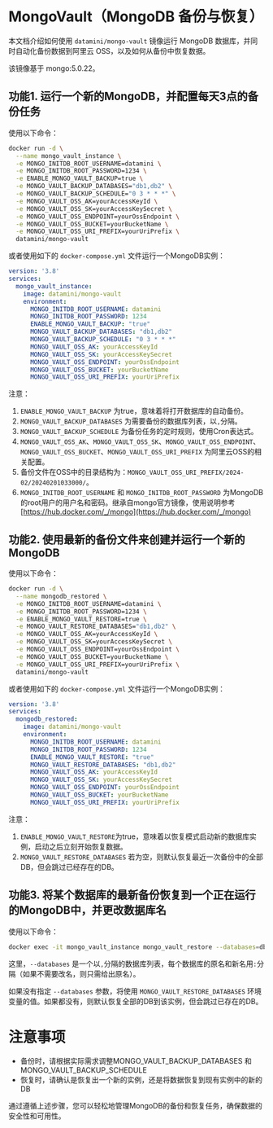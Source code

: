 # MongoVault（MongoDB 备份与恢复）
本文档介绍如何使用 `datamini/mongo-vault` 镜像运行 MongoDB 数据库，并同时自动化备份数据到阿里云 OSS，以及如何从备份中恢复数据。

该镜像基于 mongo:5.0.22。


## 功能1. 运行一个新的MongoDB，并配置每天3点的备份任务

使用以下命令：

```bash
docker run -d \
  --name mongo_vault_instance \
  -e MONGO_INITDB_ROOT_USERNAME=datamini \
  -e MONGO_INITDB_ROOT_PASSWORD=1234 \
  -e ENABLE_MONGO_VAULT_BACKUP=true \
  -e MONGO_VAULT_BACKUP_DATABASES="db1,db2" \
  -e MONGO_VAULT_BACKUP_SCHEDULE="0 3 * * *" \
  -e MONGO_VAULT_OSS_AK=yourAccessKeyId \
  -e MONGO_VAULT_OSS_SK=yourAccessKeySecret \
  -e MONGO_VAULT_OSS_ENDPOINT=yourOssEndpoint \
  -e MONGO_VAULT_OSS_BUCKET=yourBucketName \
  -e MONGO_VAULT_OSS_URI_PREFIX=yourUriPrefix \
  datamini/mongo-vault
```

或者使用如下的 `docker-compose.yml` 文件运行一个MongoDB实例：

```yaml
version: '3.8'
services:
  mongo_vault_instance:
    image: datamini/mongo-vault
    environment:
      MONGO_INITDB_ROOT_USERNAME: datamini
      MONGO_INITDB_ROOT_PASSWORD: 1234
      ENABLE_MONGO_VAULT_BACKUP: "true"
      MONGO_VAULT_BACKUP_DATABASES: "db1,db2"
      MONGO_VAULT_BACKUP_SCHEDULE: "0 3 * * *"
      MONGO_VAULT_OSS_AK: yourAccessKeyId
      MONGO_VAULT_OSS_SK: yourAccessKeySecret
      MONGO_VAULT_OSS_ENDPOINT: yourOssEndpoint
      MONGO_VAULT_OSS_BUCKET: yourBucketName
      MONGO_VAULT_OSS_URI_PREFIX: yourUriPrefix
```

注意：
1. `ENABLE_MONGO_VAULT_BACKUP` 为true，意味着将打开数据库的自动备份。
2. `MONGO_VAULT_BACKUP_DATABASES` 为需要备份的数据库列表，以`,`分隔。
3. `MONGO_VAULT_BACKUP_SCHEDULE` 为备份任务的定时规则，使用Cron表达式。
4. `MONGO_VAULT_OSS_AK`、`MONGO_VAULT_OSS_SK`、`MONGO_VAULT_OSS_ENDPOINT`、`MONGO_VAULT_OSS_BUCKET`、`MONGO_VAULT_OSS_URI_PREFIX` 为阿里云OSS的相关配置。
5. 备份文件在OSS中的目录结构为：`MONGO_VAULT_OSS_URI_PREFIX/2024-02/20240201033000/`。
6. `MONGO_INITDB_ROOT_USERNAME` 和 `MONGO_INITDB_ROOT_PASSWORD` 为MongoDB的root用户的用户名和密码。继承自mongo官方镜像，使用说明参考 [https://hub.docker.com/_/mongo](https://hub.docker.com/_/mongo)

## 功能2. 使用最新的备份文件来创建并运行一个新的MongoDB

使用以下命令：

```bash
docker run -d \
  --name mongodb_restored \
  -e MONGO_INITDB_ROOT_USERNAME=datamini \
  -e MONGO_INITDB_ROOT_PASSWORD=1234 \
  -e ENABLE_MONGO_VAULT_RESTORE=true \
  -e MONGO_VAULT_RESTORE_DATABASES="db1,db2" \
  -e MONGO_VAULT_OSS_AK=yourAccessKeyId \
  -e MONGO_VAULT_OSS_SK=yourAccessKeySecret \
  -e MONGO_VAULT_OSS_ENDPOINT=yourOssEndpoint \
  -e MONGO_VAULT_OSS_BUCKET=yourBucketName \
  -e MONGO_VAULT_OSS_URI_PREFIX=yourUriPrefix \
  datamini/mongo-vault
```

或者使用如下的 `docker-compose.yml` 文件运行一个MongoDB实例：

```yaml
version: '3.8'
services:
  mongodb_restored:
    image: datamini/mongo-vault
    environment:
      MONGO_INITDB_ROOT_USERNAME: datamini
      MONGO_INITDB_ROOT_PASSWORD: 1234
      ENABLE_MONGO_VAULT_RESTORE: "true"
      MONGO_VAULT_RESTORE_DATABASES: "db1,db2"
      MONGO_VAULT_OSS_AK: yourAccessKeyId
      MONGO_VAULT_OSS_SK: yourAccessKeySecret
      MONGO_VAULT_OSS_ENDPOINT: yourOssEndpoint
      MONGO_VAULT_OSS_BUCKET: yourBucketName
      MONGO_VAULT_OSS_URI_PREFIX: yourUriPrefix
```

注意：
1. `ENABLE_MONGO_VAULT_RESTORE`为true，意味着以恢复模式启动新的数据库实例，启动之后立刻开始恢复数据。
2. `MONGO_VAULT_RESTORE_DATABASES` 若为空，则默认恢复最近一次备份中的全部DB，但会跳过已经存在的DB。 

## 功能3. 将某个数据库的最新备份恢复到一个正在运行的MongoDB中，并更改数据库名

使用以下命令：

```bash
docker exec -it mongo_vault_instance mongo_vault_restore --databases=db1:newdb1,db2:newdb2 
```

这里，`--databases` 是一个以`,`分隔的数据库列表，每个数据库的原名和新名用`:`分隔（如果不需要改名，则只需给出原名）。

如果没有指定 `--databases` 参数，将使用 `MONGO_VAULT_RESTORE_DATABASES` 环境变量的值。如果都没有，则默认恢复全部的DB到该实例，但会跳过已存在的DB。


# 注意事项
- 备份时，请根据实际需求调整MONGO_VAULT_BACKUP_DATABASES 和 MONGO_VAULT_BACKUP_SCHEDULE
- 恢复时，请确认是恢复出一个新的实例，还是将数据恢复到现有实例中的新的DB


通过遵循上述步骤，您可以轻松地管理MongoDB的备份和恢复任务，确保数据的安全性和可用性。
